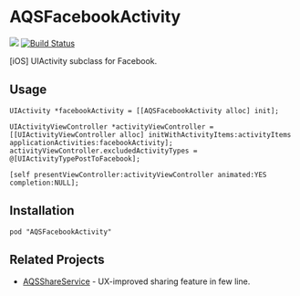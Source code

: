 AQSFacebookActivity
==================

![](http://img.shields.io/cocoapods/v/AQSFacebookActivity.svg?style=flat) [![Build Status](https://travis-ci.org/AquaSupport/AQSFacebookActivity.svg?branch=master)](https://travis-ci.org/AquaSupport/AQSFacebookActivity)

[iOS] UIActivity subclass for Facebook.

Usage
---

```objc
UIActivity *facebookActivity = [[AQSFacebookActivity alloc] init];

UIActivityViewController *activityViewController = [[UIActivityViewController alloc] initWithActivityItems:activityItems applicationActivities:facebookActivity];
activityViewController.excludedActivityTypes = @[UIActivityTypePostToFacebook];

[self presentViewController:activityViewController animated:YES completion:NULL];
```

Installation
---

```
pod "AQSFacebookActivity"
```

Related Projects
---

- [AQSShareService](https://github.com/AquaSupport/AQSShareService) - UX-improved sharing feature in few line. 
